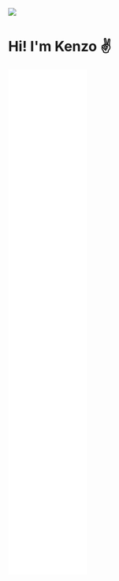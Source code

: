 ![](https://komarev.com/ghpvc/?username=Kenzo-Wada&color=green)
# Hi! I'm Kenzo ✌

![Metrics](/github-metrics.svg)

